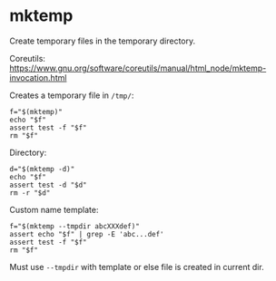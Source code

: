 # mktemp

Create temporary files in the temporary directory.

Coreutils: <https://www.gnu.org/software/coreutils/manual/html_node/mktemp-invocation.html>

Creates a temporary file in `/tmp/`:

    f="$(mktemp)"
    echo "$f"
    assert test -f "$f"
    rm "$f"

Directory:

    d="$(mktemp -d)"
    echo "$f"
    assert test -d "$d"
    rm -r "$d"

Custom name template:

    f="$(mktemp --tmpdir abcXXXdef)"
    assert echo "$f" | grep -E 'abc...def'
    assert test -f "$f"
    rm "$f"

Must use `--tmpdir` with template or else file is created in current dir.

